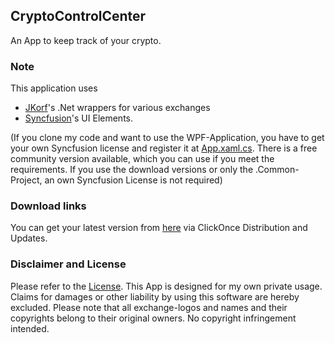 ## CryptoControlCenter

An App to keep track of your crypto.

### Note

This application uses
- [JKorf](https://github.com/JKorf)'s .Net wrappers for various exchanges
- [Syncfusion](http://syncfusion.com)'s UI Elements.

(If you clone my code and want to use the WPF-Application, you have to get your own Syncfusion license and register it at [App.xaml.cs](CryptoControlCenter.WPF/App.xaml.cs). There is a free community version available, which you can use if you meet the requirements. If you use the download versions or only the .Common-Project, an own Syncfusion License is not required)

### Download links
You can get your latest version from [here](https://raw.githubusercontent.com/gensleralexander/CryptoControlCenter/master/Installer/setup.exe) via ClickOnce Distribution and Updates.

### Disclaimer and License
Please refer to the [License](LICENSE.md).
This App is designed for my own private usage. Claims for damages or other liability by using this software are hereby excluded.
Please note that all exchange-logos and names and their copyrights belong to their original owners. No copyright infringement intended.